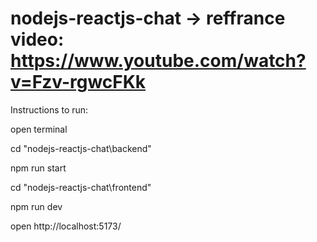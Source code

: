 # nodejs-reactjs-chat -> reffrance video: https://www.youtube.com/watch?v=Fzv-rgwcFKk

Instructions to run:

open terminal 

cd "nodejs-reactjs-chat\backend"

npm run start

cd "nodejs-reactjs-chat\frontend"

npm run dev


open http://localhost:5173/
